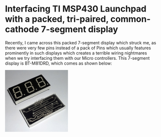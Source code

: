 # Interfacing TI MSP430 Launchpad with a packed, tri-paired, common-cathode 7-segment display
Recently, I came across this packed 7-segment display which struck me, as there were very few pins instead of a pack 
of Pins which usually features prominently in such displays which creates a terrible wiring nightmares when we try 
interfacing them with our Micro controllers. This 7-segment display is BT-M81DRD, which comes as shown below:

![Alt text](https://github.com/RajivBiswas/Microcontroller-Dev/blob/master/TI_MSP_EXP430G2_Launchpad/msp430_7segment/BT-M81DRD.png "BT-M81DRD")
